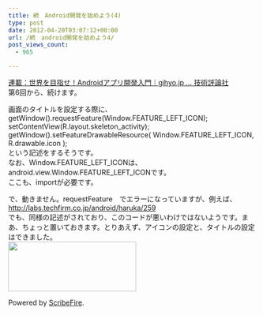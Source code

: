 ```yaml
---
title: 続　Android開発を始めよう(4)
type: post
date: 2012-04-20T03:07:12+00:00
url: /続　android開発を始めよう4/
post_views_count:
  - 965

---
```

<a target="_blank" href="http://gihyo.jp/dev/serial/01/androidapp">連載：世界を目指せ！Androidアプリ開発入門｜gihyo.jp … 技術評論社</a>  
第6回から、続けます。

画面のタイトルを設定する際に、  
getWindow().requestFeature(Window.FEATURE\_LEFT\_ICON);  
setContentView(R.layout.skeleton_activity);  
getWindow().setFeatureDrawableResource( Window.FEATURE\_LEFT\_ICON, R.drawable.icon );  
という記述をするそうです。  
なお、Window.FEATURE\_LEFT\_ICONは、android.view.Window.FEATURE\_LEFT\_ICONです。  
ここも、importが必要です。

で、動きません。requestFeature　でエラーになっていますが、例えば、  
<a target="_blank" href="http://labs.techfirm.co.jp/android/haruka/259">http://labs.techfirm.co.jp/android/haruka/259</a>  
でも、同様の記述がされており、このコードが悪いわけではないようです。まあ、ちょっと置いておきます。とりあえず、アイコンの設定と、タイトルの設定はできました。  
<img src="https://i1.wp.com/jqinglong.html.xdomain.jp/bimg/moz-screenshot-11.png" alt="" data-recalc-dims="1" />  
<img src="https://i0.wp.com/jqinglong.html.xdomain.jp/bimg/moz-screenshot-12.png?resize=259%2C101" alt="" height="101" width="259" data-recalc-dims="1" /> 

<p class="scribefire-powered">
  Powered by <a href="http://www.scribefire.com/">ScribeFire</a>.
</p>
